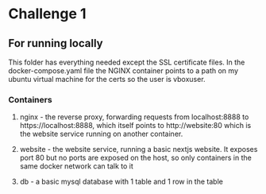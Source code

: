 # Challenge 1
## For running locally

This folder has everything needed except the SSL certificate files. In the docker-compose.yaml file the NGINX container points to a path on my ubuntu virtual machine for the certs so the user is vboxuser.

### Containers

1. nginx - the reverse proxy, forwarding requests from localhost:8888 to https://localhost:8888, which itself points to http://website:80 which is the website service running on another container.

2. website - the website service, running a basic nextjs website. It exposes port 80 but no ports are exposed on the host, so only containers in the same docker network can talk to it

3. db - a basic mysql database with 1 table and 1 row in the table